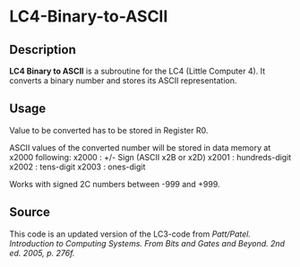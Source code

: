 # LC4-Binary-to-ASCII

## Description

**LC4 Binary to ASCII** is a subroutine for the LC4 (Little Computer 4). It converts a binary number and stores its ASCII representation.

## Usage

Value to be converted has to be stored in Register R0.

ASCII values of the converted number will be stored in data memory at x2000 following:
x2000     : +/- Sign (ASCII x2B or x2D)
x2001     : hundreds-digit
x2002     : tens-digit
x2003     : ones-digit


Works with signed 2C numbers between -999 and +999.

## Source

This code is an updated version of the LC3-code from _Patt/Patel. Introduction to Computing Systems. From Bits and Gates and Beyond. 2nd ed. 2005, p. 276f._
